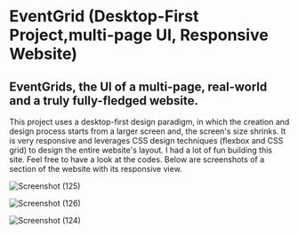 # EventGrid (Desktop-First Project,multi-page UI, Responsive Website)

## EventGrids, the UI of a multi-page, real-world and a truly fully-fledged website.
This project uses a desktop-first design paradigm, in which the creation and design process starts from a larger screen and,   the screen's size shrinks. It is very responsive and leverages CSS design techniques (flexbox and CSS grid) to design the entire website's layout. I had a lot of fun building this site. Feel free to have a look at the codes. Below are screenshots of a section of the website with its responsive view.

![Screenshot (125)](https://github.com/ErhNay/event-grid/assets/109716271/af85e9de-0668-47fb-b6fd-35ba25f6f4ed)


![Screenshot (126)](https://github.com/ErhNay/event-grid/assets/109716271/4306f44f-5477-470f-820a-b0d5aff54bc1)


![Screenshot (124)](https://github.com/ErhNay/event-grid/assets/109716271/10f13c74-0881-4637-ad45-61f45b6096e3)


